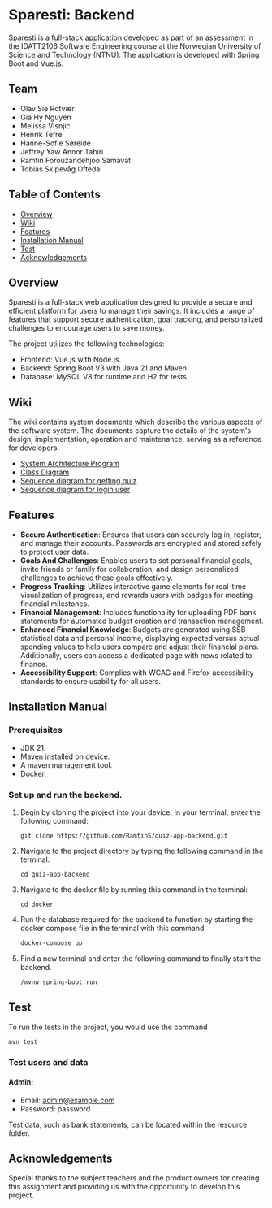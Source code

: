 # Sparesti: Backend

Sparesti is a full-stack application developed as part of an assessment in the IDATT2106 Software Engineering course
at the Norwegian University of Science and Technology (NTNU). The application is developed with Spring Boot and Vue.js.

## Team
- Olav Sie Rotvær
- Gia Hy Nguyen
- Melissa Visnjic
- Henrik Tefre
- Hanne-Sofie Søreide
- Jeffrey Yaw Annor Tabiri
- Ramtin Forouzandehjoo Samavat
- Tobias Skipevåg Oftedal

## Table of Contents
- [Overview](#overview)
- [Wiki](#wiki)
- [Features](#features)
- [Installation Manual](#installation-manual)
- [Test](#test)
- [Acknowledgements](#acknowledgements)

## Overview
Sparesti is a full-stack web application designed to provide a secure
and efficient platform for users to manage their savings. It includes
a range of features that support secure authentication, goal tracking,
and personalized challenges to encourage users to save money.

The project utilizes the following technologies:
- Frontend: Vue.js with Node.js.
- Backend: Spring Boot V3 with Java 21 and Maven.
- Database: MySQL V8 for runtime and H2 for tests.

## Wiki
The wiki contains system documents which describe the various aspects of the software system. The documents capture the
details of the system's design, implementation, operation and maintenance, serving as a reference for developers.
- [System Architecture Program]()
- [Class Diagram]()
- [Sequence diagram for getting quiz]()
- [Sequence diagram for login user]()

## Features
- **Secure Authentication**: Ensures that users can securely log in, register, and manage their accounts. Passwords are encrypted and stored safely to protect user data.
- **Goals And Challenges**: Enables users to set personal financial goals, invite friends or family for collaboration, and design personalized challenges to achieve these goals effectively.
- **Progress Tracking**: Utilizes interactive game elements for real-time visualization of progress, and rewards users with badges for meeting financial milestones.
- **Financial Management**: Includes functionality for uploading PDF bank statements for automated budget creation and transaction management.
- **Enhanced Financial Knowledge**: Budgets are generated using SSB statistical data and personal income, displaying expected versus actual spending values to help users compare and adjust their financial plans. Additionally, users can access a dedicated page with news related to finance.
- **Accessibility Support**: Complies with WCAG and Firefox accessibility standards to ensure usability for all users.

## Installation Manual

### Prerequisites
- JDK 21.
- Maven installed on device.
- A maven management tool.
- Docker.

### Set up and run the backend.

1. Begin by cloning the project into your device. In your terminal, enter the following command:
   ```
   git clone https://github.com/RamtinS/quiz-app-backend.git
   ```

2. Navigate to the project directory by typing the following command in the terminal:
   ```
   cd quiz-app-backend
   ```

3. Navigate to the docker file by running this command in the terminal:
   ```
   cd docker
   ```

4. Run the database required for the backend to function by starting the docker compose file in the terminal with this command.
   ```sh
   docker-compose up
   ```

5. Find a new terminal and enter the following command to finally start the backend.
   ```sh
   /mvnw spring-boot:run
   ```

## Test
To run the tests in the project, you would use the command
   ```sh
   mvn test
   ```

### Test users and data
#### Admin:
- Email: admin@example.com
- Password: password

Test data, such as bank statements, can be located within the resource folder.


## Acknowledgements
Special thanks to the subject teachers and the product owners for creating this assignment and providing us with the 
opportunity to develop this project.
